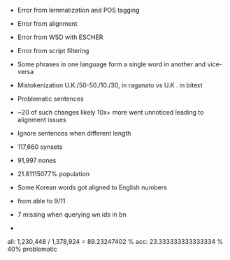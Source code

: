 - Error from lemmatization and POS tagging
- Error from alignment
- Error from WSD with ESCHER
- Error from script filtering
- Some phrases in one language form a single word in another and vice-versa

- Mistokenization U.K./50-50./10./30, in raganato vs U.K . in bitext
- Problematic sentences
- ~20 of such changes likely 10x+ more went unnoticed leading to alignment issues

- Ignore sentences when different length

- 117,660 synsets
- 91,997 nones
- 21.81115077% population
- Some Korean words got aligned to English numbers
- from able to 9/11

- 7 missing when querying wn ids in bn
- 

all: 1,230,448 / 1,378,924 = 89.23247402 %
acc: 23.333333333333334 %
40% problematic